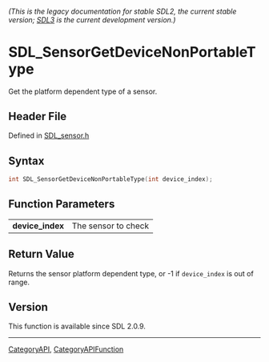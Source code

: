 ###### (This is the legacy documentation for stable SDL2, the current stable version; [SDL3](https://wiki.libsdl.org/SDL3/) is the current development version.)
# SDL_SensorGetDeviceNonPortableType

Get the platform dependent type of a sensor.

## Header File

Defined in [SDL_sensor.h](https://github.com/libsdl-org/SDL/blob/SDL2/include/SDL_sensor.h)

## Syntax

```c
int SDL_SensorGetDeviceNonPortableType(int device_index);

```

## Function Parameters

|                      |                     |
| -------------------- | ------------------- |
| **device_index**     | The sensor to check |

## Return Value

Returns the sensor platform dependent type, or -1 if `device_index` is out
of range.

## Version

This function is available since SDL 2.0.9.

----
[CategoryAPI](CategoryAPI), [CategoryAPIFunction](CategoryAPIFunction)

